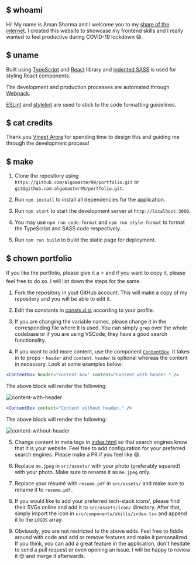 ## $ whoami

Hi! My name is Aman Sharma and I welcome you to my
[share of the internet](https://algomaster99.github.io/). I created this
website to showcase my frontend skills and I really wanted to feel productive
during COVID-19 lockdown :sweat_smile:.

## $ uname

Built using [TypeScript](https://www.typescriptlang.org/) and
[React](https://reactjs.org/) library and
[indented SASS](https://sass-lang.com/documentation/syntax#the-indented-syntax)
is used for styling React components.

The development and production processes are automated through
[Webpack](https://webpack.js.org/).

[ESLint](https://eslint.org/) and [stylelint](https://stylelint.io/) are used to
stick to the code formatting guidelines.

## $ cat credits

Thank you
[Vineet Arora](https://dribbble.com/vineetarora 'Designer at ClearTrip') for
spending time to design this and guiding me through the development process!

## $ make

1. Clone the repository using `https://github.com/algomaster99/portfolio.git`
or `git@github.com:algomaster99/portfolio.git`.

2. Run `npm install` to install all dependencies for the application.

3. Run `npm start` to start the development server at `http://localhost:3000`.

4. You may use `npm run code-format` and `npm run style-format` to format the
TypeScript and SASS code respectively.

5. Run `npm run build` to build the static page for deployment.

## $ chown <your name> portfolio

If you like the portfolio, please give it a :star: and if you want to copy it,
please feel free to do so. I will list down the steps for the same.

1. Fork the repository in yout GitHub account. This will make a copy of my
repository and you will be able to edit it.

2. Edit the constants in [consts.d.ts](src/consts.d.ts) according to your
profile.

3. If you are changing the variable names, please change it in the
corresponding file where it is used. You can simply `grep` over the whole
codebase or if you are using VSCode, they have a good search functionality.

4. If you want to add more content, use the component
[`ContentBox`](src/components/content-box/index.tsx). It takes in to props -
`header` and `content`. `header` is optional whereas the content in necessary.
Look at some examples below:

```jsx
<ContentBox header="content box" content="Content with header." />
```

The above block will render the following:

![content-with-header](src/assets/readme/content-with-header.png)

```jsx
<ContentBox content="Content without header." />
```

The above block will render the following:

![content-without-header](src/assets/readme/content-without-header.png)

5. Change content in meta tags in [index.html](index.html) so that search
engines know that it is your website. Feel free to add configuration for your
preferred search engines. Please make a PR if you feel like :smile:.

6. Replace `me.jpeg` in `src/assets/` with your photo (preferably squared) with
your photo. Make sure to rename it as `me.jpeg` only.

7. Replace your résumé with `resume.pdf` in `src/assets/` and make sure to
rename it to `resume.pdf`.

8. If you would like to add your preferred tech-stack icons', please find their
SVGs online and add it to `src/assets/icon/` directory. After that, simply
import the icon in `src/components/skills/index.tsx` and append it to the
`LOGOS` array.

9. Obviously, you are not restricted to the above edits. Feel free to fiddle
around with code and add or remove features and make it personalized. If you
think, you can add a great feature in the application, don't hesitate to send a
pull request or even opening an issue. I will be happy to review it :relieved: and merge it afterwards.
